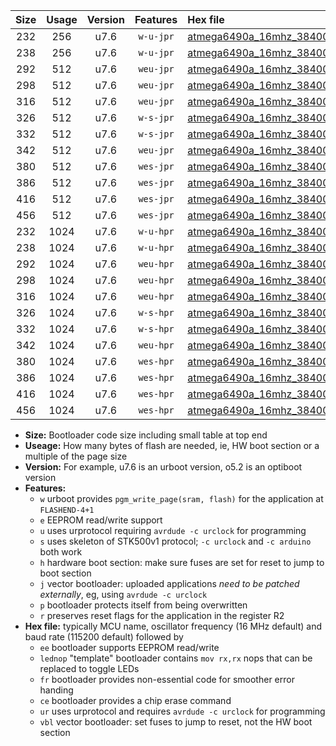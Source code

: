 |Size|Usage|Version|Features|Hex file|
|:-:|:-:|:-:|:-:|:--|
|232|256|u7.6|`w-u-jpr`|[atmega6490a_16mhz_38400bps_ur_vbl.hex](https://raw.githubusercontent.com/stefanrueger/urboot/main/atmega6490a_16mhz_38400bps_ur_vbl.hex)|
|238|256|u7.6|`w-u-jpr`|[atmega6490a_16mhz_38400bps_lednop_ur_vbl.hex](https://raw.githubusercontent.com/stefanrueger/urboot/main/atmega6490a_16mhz_38400bps_lednop_ur_vbl.hex)|
|292|512|u7.6|`weu-jpr`|[atmega6490a_16mhz_38400bps_ee_ur_vbl.hex](https://raw.githubusercontent.com/stefanrueger/urboot/main/atmega6490a_16mhz_38400bps_ee_ur_vbl.hex)|
|298|512|u7.6|`weu-jpr`|[atmega6490a_16mhz_38400bps_ee_lednop_ur_vbl.hex](https://raw.githubusercontent.com/stefanrueger/urboot/main/atmega6490a_16mhz_38400bps_ee_lednop_ur_vbl.hex)|
|316|512|u7.6|`weu-jpr`|[atmega6490a_16mhz_38400bps_ee_lednop_fr_ur_vbl.hex](https://raw.githubusercontent.com/stefanrueger/urboot/main/atmega6490a_16mhz_38400bps_ee_lednop_fr_ur_vbl.hex)|
|326|512|u7.6|`w-s-jpr`|[atmega6490a_16mhz_38400bps_vbl.hex](https://raw.githubusercontent.com/stefanrueger/urboot/main/atmega6490a_16mhz_38400bps_vbl.hex)|
|332|512|u7.6|`w-s-jpr`|[atmega6490a_16mhz_38400bps_lednop_vbl.hex](https://raw.githubusercontent.com/stefanrueger/urboot/main/atmega6490a_16mhz_38400bps_lednop_vbl.hex)|
|342|512|u7.6|`weu-jpr`|[atmega6490a_16mhz_38400bps_ee_lednop_fr_ce_ur_vbl.hex](https://raw.githubusercontent.com/stefanrueger/urboot/main/atmega6490a_16mhz_38400bps_ee_lednop_fr_ce_ur_vbl.hex)|
|380|512|u7.6|`wes-jpr`|[atmega6490a_16mhz_38400bps_ee_vbl.hex](https://raw.githubusercontent.com/stefanrueger/urboot/main/atmega6490a_16mhz_38400bps_ee_vbl.hex)|
|386|512|u7.6|`wes-jpr`|[atmega6490a_16mhz_38400bps_ee_lednop_vbl.hex](https://raw.githubusercontent.com/stefanrueger/urboot/main/atmega6490a_16mhz_38400bps_ee_lednop_vbl.hex)|
|416|512|u7.6|`wes-jpr`|[atmega6490a_16mhz_38400bps_ee_lednop_fr_vbl.hex](https://raw.githubusercontent.com/stefanrueger/urboot/main/atmega6490a_16mhz_38400bps_ee_lednop_fr_vbl.hex)|
|456|512|u7.6|`wes-jpr`|[atmega6490a_16mhz_38400bps_ee_lednop_fr_ce_vbl.hex](https://raw.githubusercontent.com/stefanrueger/urboot/main/atmega6490a_16mhz_38400bps_ee_lednop_fr_ce_vbl.hex)|
|232|1024|u7.6|`w-u-hpr`|[atmega6490a_16mhz_38400bps_ur.hex](https://raw.githubusercontent.com/stefanrueger/urboot/main/atmega6490a_16mhz_38400bps_ur.hex)|
|238|1024|u7.6|`w-u-hpr`|[atmega6490a_16mhz_38400bps_lednop_ur.hex](https://raw.githubusercontent.com/stefanrueger/urboot/main/atmega6490a_16mhz_38400bps_lednop_ur.hex)|
|292|1024|u7.6|`weu-hpr`|[atmega6490a_16mhz_38400bps_ee_ur.hex](https://raw.githubusercontent.com/stefanrueger/urboot/main/atmega6490a_16mhz_38400bps_ee_ur.hex)|
|298|1024|u7.6|`weu-hpr`|[atmega6490a_16mhz_38400bps_ee_lednop_ur.hex](https://raw.githubusercontent.com/stefanrueger/urboot/main/atmega6490a_16mhz_38400bps_ee_lednop_ur.hex)|
|316|1024|u7.6|`weu-hpr`|[atmega6490a_16mhz_38400bps_ee_lednop_fr_ur.hex](https://raw.githubusercontent.com/stefanrueger/urboot/main/atmega6490a_16mhz_38400bps_ee_lednop_fr_ur.hex)|
|326|1024|u7.6|`w-s-hpr`|[atmega6490a_16mhz_38400bps.hex](https://raw.githubusercontent.com/stefanrueger/urboot/main/atmega6490a_16mhz_38400bps.hex)|
|332|1024|u7.6|`w-s-hpr`|[atmega6490a_16mhz_38400bps_lednop.hex](https://raw.githubusercontent.com/stefanrueger/urboot/main/atmega6490a_16mhz_38400bps_lednop.hex)|
|342|1024|u7.6|`weu-hpr`|[atmega6490a_16mhz_38400bps_ee_lednop_fr_ce_ur.hex](https://raw.githubusercontent.com/stefanrueger/urboot/main/atmega6490a_16mhz_38400bps_ee_lednop_fr_ce_ur.hex)|
|380|1024|u7.6|`wes-hpr`|[atmega6490a_16mhz_38400bps_ee.hex](https://raw.githubusercontent.com/stefanrueger/urboot/main/atmega6490a_16mhz_38400bps_ee.hex)|
|386|1024|u7.6|`wes-hpr`|[atmega6490a_16mhz_38400bps_ee_lednop.hex](https://raw.githubusercontent.com/stefanrueger/urboot/main/atmega6490a_16mhz_38400bps_ee_lednop.hex)|
|416|1024|u7.6|`wes-hpr`|[atmega6490a_16mhz_38400bps_ee_lednop_fr.hex](https://raw.githubusercontent.com/stefanrueger/urboot/main/atmega6490a_16mhz_38400bps_ee_lednop_fr.hex)|
|456|1024|u7.6|`wes-hpr`|[atmega6490a_16mhz_38400bps_ee_lednop_fr_ce.hex](https://raw.githubusercontent.com/stefanrueger/urboot/main/atmega6490a_16mhz_38400bps_ee_lednop_fr_ce.hex)|

- **Size:** Bootloader code size including small table at top end
- **Useage:** How many bytes of flash are needed, ie, HW boot section or a multiple of the page size
- **Version:** For example, u7.6 is an urboot version, o5.2 is an optiboot version
- **Features:**
  + `w` urboot provides `pgm_write_page(sram, flash)` for the application at `FLASHEND-4+1`
  + `e` EEPROM read/write support
  + `u` uses urprotocol requiring `avrdude -c urclock` for programming
  + `s` uses skeleton of STK500v1 protocol; `-c urclock` and `-c arduino` both work
  + `h` hardware boot section: make sure fuses are set for reset to jump to boot section
  + `j` vector bootloader: uploaded applications *need to be patched externally*, eg, using `avrdude -c urclock`
  + `p` bootloader protects itself from being overwritten
  + `r` preserves reset flags for the application in the register R2
- **Hex file:** typically MCU name, oscillator frequency (16 MHz default) and baud rate (115200 default) followed by
  + `ee` bootloader supports EEPROM read/write
  + `lednop` "template" bootloader contains `mov rx,rx` nops that can be replaced to toggle LEDs
  + `fr` bootloader provides non-essential code for smoother error handing
  + `ce` bootloader provides a chip erase command
  + `ur` uses urprotocol and requires `avrdude -c urclock` for programming
  + `vbl` vector bootloader: set fuses to jump to reset, not the HW boot section
